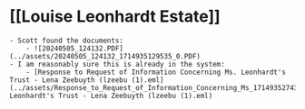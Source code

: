 # [[Louise Leonhardt Estate]]
	- Scott found the documents:
		- ![20240505_124132.PDF](../assets/20240505_124132_1714935129535_0.PDF)
	- I am reasonably sure this is already in the system:
		- [Response to Request of Information Concerning Ms. Leonhardt's Trust - Lena Zeebuyth (lzeebu (1).eml](../assets/Response_to_Request_of_Information_Concerning_Ms_1714935274307_0. Leonhardt's Trust - Lena Zeebuyth (lzeebu (1).eml)